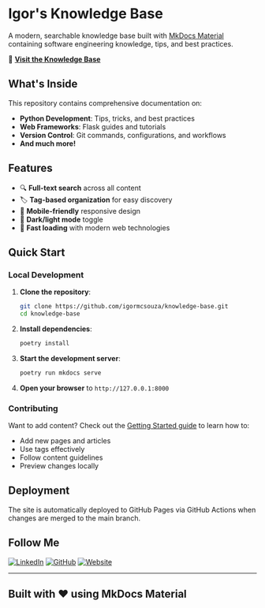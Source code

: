# Igor's Knowledge Base

A modern, searchable knowledge base built with [MkDocs Material](https://squidfunk.github.io/mkdocs-material/) containing software engineering knowledge, tips, and best practices.

🔗 **[Visit the Knowledge Base](https://igormcsouza.github.io/knowledge-base/)**

## What's Inside

This repository contains comprehensive documentation on:

- **Python Development**: Tips, tricks, and best practices
- **Web Frameworks**: Flask guides and tutorials
- **Version Control**: Git commands, configurations, and workflows
- **And much more!**

## Features

- 🔍 **Full-text search** across all content
- 🏷️ **Tag-based organization** for easy discovery
- 📱 **Mobile-friendly** responsive design
- 🌙 **Dark/light mode** toggle
- 🚀 **Fast loading** with modern web technologies

## Quick Start

### Local Development

1. **Clone the repository**:

   ```bash
   git clone https://github.com/igormcsouza/knowledge-base.git
   cd knowledge-base
   ```

1. **Install dependencies**:

   ```bash
   poetry install
   ```

1. **Start the development server**:

   ```bash
   poetry run mkdocs serve
   ```

1. **Open your browser** to `http://127.0.0.1:8000`

### Contributing

Want to add content? Check out the [Getting Started guide](https://igormcsouza.github.io/knowledge-base/getting-started/) to learn how to:

- Add new pages and articles
- Use tags effectively
- Follow content guidelines
- Preview changes locally

## Deployment

The site is automatically deployed to GitHub Pages via GitHub Actions when changes are merged to the main branch.

## Follow Me

[![LinkedIn](https://img.shields.io/badge/LinkedIn-0077B5?style=for-the-badge&logo=linkedin&logoColor=white)](https://linkedin.com/in/igormcsouza)
[![GitHub](https://img.shields.io/badge/GitHub-100000?style=for-the-badge&logo=github&logoColor=white)](https://github.com/igormcsouza)
[![Website](https://img.shields.io/badge/Website-000000?style=for-the-badge&logo=About.me&logoColor=white)](https://igormcsouza.github.io/)

---

## Built with ❤️ using MkDocs Material
